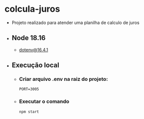 # colcula-juros

- Projeto realizado para atender uma planilha de calculo de juros

- ## Node 18.16

  - dotenv@16.4.1

- ## Execução local
  - ### Criar arquivo .env na raiz do projeto:
    ```
    PORT=3005
    ```
  - ### Executar o comando
    ```
    npm start
    ```
